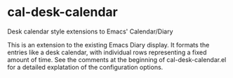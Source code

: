 # cal-desk-calendar
Desk calendar style extensions to Emacs' Calendar/Diary

This is an extension to the existing Emacs Diary display.  It formats the entries
like a desk calendar, with individual rows representing a fixed amount of time.
See the comments at the beginning of cal-desk-calendar.el for a detailed explatation
of the configuration options.
